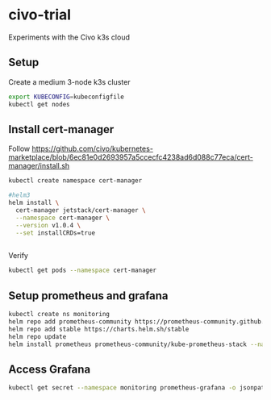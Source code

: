 # civo-trial
Experiments with the Civo k3s cloud

## Setup

Create a medium 3-node k3s cluster

```bash
export KUBECONFIG=kubeconfigfile
kubectl get nodes
```


## Install cert-manager

Follow https://github.com/civo/kubernetes-marketplace/blob/6ec81e0d2693957a5ccecfc4238ad6d088c77eca/cert-manager/install.sh

```bash
kubectl create namespace cert-manager

#helm3 
helm install \
  cert-manager jetstack/cert-manager \
  --namespace cert-manager \
  --version v1.0.4 \
  --set installCRDs=true
  
```

 Verify
 ```bash
 kubectl get pods --namespace cert-manager
 ```

## Setup prometheus and grafana

```bash
kubectl create ns monitoring
helm repo add prometheus-community https://prometheus-community.github.io/helm-charts
helm repo add stable https://charts.helm.sh/stable
helm repo update
helm install prometheus prometheus-community/kube-prometheus-stack --namespace=monitoring
```

## Access Grafana

```bash
kubectl get secret --namespace monitoring prometheus-grafana -o jsonpath="{.data.admin-password}" | base64 --decode ; echo
```
